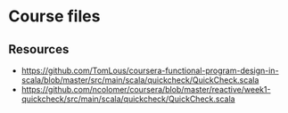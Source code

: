 # Course files

## Resources

- https://github.com/TomLous/coursera-functional-program-design-in-scala/blob/master/src/main/scala/quickcheck/QuickCheck.scala
- https://github.com/ncolomer/coursera/blob/master/reactive/week1-quickcheck/src/main/scala/quickcheck/QuickCheck.scala